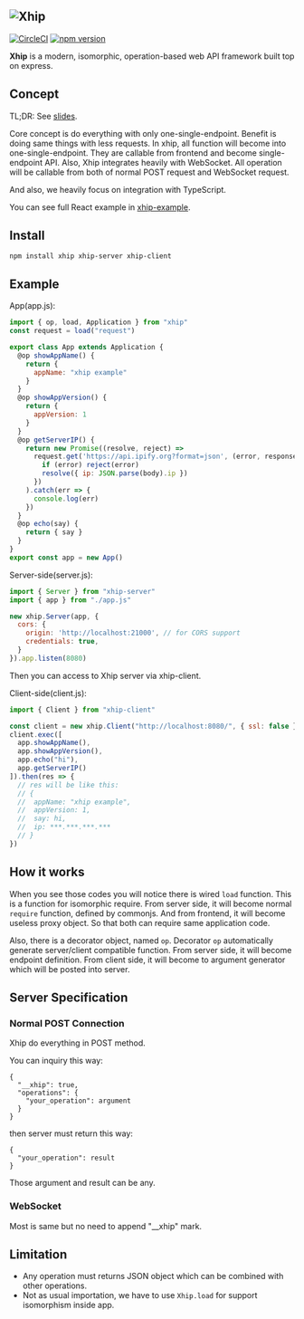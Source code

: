 ## ![Xhip](https://cdn.rawgit.com/minamorl/xhip/master/xhip.svg)

[![CircleCI](https://circleci.com/gh/minamorl/xhip.svg?style=svg)](https://circleci.com/gh/minamorl/xhip) [![npm version](https://badge.fury.io/js/xhip.svg)](https://badge.fury.io/js/xhip)


**Xhip** is a modern, isomorphic, operation-based web API framework built top on express.

## Concept

TL;DR: See [slides](http://slides.com/minamorl/api-design-for-isomorphic-age).

Core concept is do everything with only one-single-endpoint. Benefit is doing same things with less requests. In xhip, all function will become into one-single-endpoint. They are callable from frontend and become single-endpoint API. Also, Xhip integrates heavily with WebSocket. All operation will be callable from both of normal POST request and WebSocket request.

And also, we heavily focus on integration with TypeScript.

You can see full React example in [xhip-example](https://github.com/minamorl/xhip-example).

## Install

```
npm install xhip xhip-server xhip-client
```

## Example

App(app.js):

```js
import { op, load, Application } from "xhip"
const request = load("request")

export class App extends Application {
  @op showAppName() {
    return {
      appName: "xhip example"
    }
  }
  @op showAppVersion() {
    return {
      appVersion: 1
    }
  }
  @op getServerIP() {
    return new Promise((resolve, reject) =>
      request.get('https://api.ipify.org?format=json', (error, response, body) => {
        if (error) reject(error)
        resolve({ ip: JSON.parse(body).ip })
      })
    ).catch(err => {
      console.log(err)
    })
  }
  @op echo(say) {
    return { say }
  }
}
export const app = new App()
```

Server-side(server.js):

```js
import { Server } from "xhip-server"
import { app } from "./app.js"

new xhip.Server(app, {
  cors: {
    origin: 'http://localhost:21000', // for CORS support
    credentials: true,
  }
}).app.listen(8080)
```

Then you can access to Xhip server via xhip-client.

Client-side(client.js):

```js
import { Client } from "xhip-client"

const client = new xhip.Client("http://localhost:8080/", { ssl: false })
client.exec([
  app.showAppName(),
  app.showAppVersion(),
  app.echo("hi"),
  app.getServerIP()
]).then(res => {
  // res will be like this:
  // {
  //  appName: "xhip example",
  //  appVersion: 1,
  //  say: hi,
  //  ip: ***.***.***.***
  // }
})
```

## How it works

When you see those codes you will notice there is wired `load` function. This is a function for isomorphic require.
From server side, it will become normal `require` function, defined by commonjs. And from frontend, it will become useless proxy object.
So that both can require same application code.

Also, there is a decorator object, named `op`. Decorator `op` automatically generate server/client compatible function. From server side, it will become endpoint definition.
From client side, it will become to argument generator which will be posted into server.


## Server Specification

### Normal POST Connection

Xhip do everything in POST method.

You can inquiry this way:
```
{
  "__xhip": true,
  "operations": {
    "your_operation": argument
  }
}
```
then server must return this way:
```
{
  "your_operation": result  
}
```

Those argument and result can be any.


### WebSocket

Most is same but no need to append "__xhip" mark.


## Limitation
- Any operation must returns JSON object which can be combined with other operations.
- Not as usual importation, we have to use `Xhip.load` for support isomorphism inside app.
